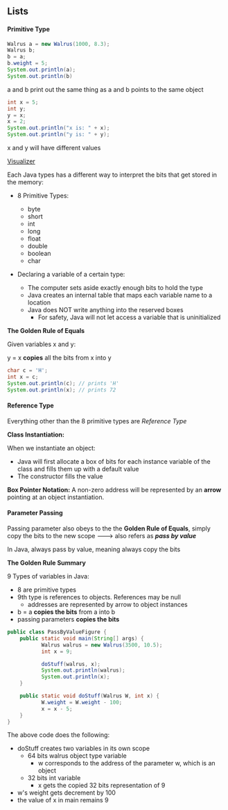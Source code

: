 ## Lists

#### Primitive Type

```java
Walrus a = new Walrus(1000, 8.3);
Walrus b;
b = a;
b.weight = 5;
System.out.println(a);
System.out.println(b)
```

a and b print out the same thing as a and b points to the same object

```java
int x = 5;
int y;
y = x;
x = 2;
System.out.println("x is: " + x);
System.out.println("y is: " + y);
```

x and y will have different values

[Visualizer](https://cscircles.cemc.uwaterloo.ca//java_visualize/#)



Each Java types has a different way to interpret the bits that get stored in the memory:

- 8 Primitive Types: 
  - byte
  - short
  - int
  - long 
  - float
  - double
  - boolean 
  - char 

- Declaring a variable of a certain type:
  - The computer sets aside exactly enough bits to hold the type
  - Java creates an internal table that maps each variable name to a location
  - Java does NOT write anything into the reserved boxes
    - For safety, Java will not let access a variable that is uninitialized



**The Golden Rule of Equals**

Given variables x and y:

y = x **copies** all the bits from x into y



```java
char c = 'H';
int x = c;
System.out.println(c); // prints 'H'
System.out.println(x); // prints 72
```





#### Reference Type

Everything other than the 8 primitive types are *Reference Type*

**Class Instantiation:**

When we instantiate an object:

- Java will first allocate a box of bits for each instance variable of the class and fills them up with a default value
- The constructor fills the value 



**Box Pointer Notation:** A non-zero address will be represented by an **arrow** pointing at an object instantiation.



#### Parameter Passing

Passing parameter also obeys to the the **Golden Rule of Equals**, simply copy the bits to the new scope ---> also refers as _**pass by value**_ 

In Java, always pass by value, meaning always copy the bits



**The Golden Rule Summary**

9 Types of variables in Java:

- 8 are primitive types
- 9th type is references to objects. References may be null
  - addresses are represented by arrow to object instances
- b = a **copies the bits** from a into b
- passing parameters **copies the bits**



```java
public class PassByValueFigure {
    public static void main(String[] args) {
           Walrus walrus = new Walrus(3500, 10.5);
           int x = 9;

           doStuff(walrus, x);
           System.out.println(walrus);
           System.out.println(x);
    }

    public static void doStuff(Walrus W, int x) {
           W.weight = W.weight - 100;
           x = x - 5;
    }
}
```

The above code does the following:

- doStuff creates two variables in its own scope
  - 64 bits walrus object type variable
    - w corresponds to the address of the parameter w, which is an object 
  - 32 bits int variable 
    - x gets the copied 32 bits representation of 9 
- w's weight gets decrement by 100
- the value of x in main remains 9 